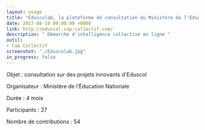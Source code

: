 ```yaml
---
layout: usage
title: "Éduscolab, la plateforme de consultation du Ministère de l'Éducation Nationale"
date: 2017-08-10 00:00:00 +0000
link: http://eduscol.cap-collectif.com/
description: " Démarche d'intelligence collective en ligne "
outil:
- Cap Collectif
screenshot: "./Eduscolab.jpg"
in_progress: false
---
```



Objet : consultation sur des projets innovants d'Eduscol

Organisateur : Ministère de l’Éducation Nationale

Durée : 4 mois

Participants : 27

Nombre de contributions : 54